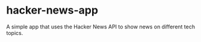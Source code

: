 # hacker-news-app
A simple app that uses the Hacker News API to show news on different tech topics.
